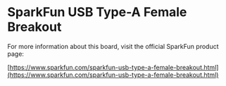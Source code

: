 # SparkFun USB Type-A Female Breakout

For more information about this board, visit the official SparkFun product page:

[https://www.sparkfun.com/sparkfun-usb-type-a-female-breakout.html](https://www.sparkfun.com/sparkfun-usb-type-a-female-breakout.html)
